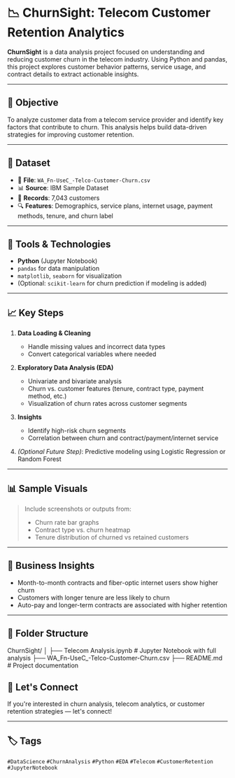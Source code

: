 # 📉 ChurnSight: Telecom Customer Retention Analytics

**ChurnSight** is a data analysis project focused on understanding and reducing customer churn in the telecom industry. Using Python and pandas, this project explores customer behavior patterns, service usage, and contract details to extract actionable insights.

---

## 🧠 Objective

To analyze customer data from a telecom service provider and identify key factors that contribute to churn. This analysis helps build data-driven strategies for improving customer retention.

---

## 📂 Dataset

- 📄 **File**: `WA_Fn-UseC_-Telco-Customer-Churn.csv`
- 📊 **Source**: IBM Sample Dataset
- 👥 **Records**: 7,043 customers
- 🔍 **Features**: Demographics, service plans, internet usage, payment methods, tenure, and churn label

---

## 🔧 Tools & Technologies

- **Python** (Jupyter Notebook)
- `pandas` for data manipulation
- `matplotlib`, `seaborn` for visualization
- (Optional: `scikit-learn` for churn prediction if modeling is added)

---

## 📈 Key Steps

1. **Data Loading & Cleaning**
   - Handle missing values and incorrect data types
   - Convert categorical variables where needed

2. **Exploratory Data Analysis (EDA)**
   - Univariate and bivariate analysis
   - Churn vs. customer features (tenure, contract type, payment method, etc.)
   - Visualization of churn rates across customer segments

3. **Insights**
   - Identify high-risk churn segments
   - Correlation between churn and contract/payment/internet service

4. *(Optional Future Step)*: Predictive modeling using Logistic Regression or Random Forest

---

## 📊 Sample Visuals

> Include screenshots or outputs from:
> - Churn rate bar graphs
> - Contract type vs. churn heatmap
> - Tenure distribution of churned vs retained customers

---

## 📌 Business Insights

- Month-to-month contracts and fiber-optic internet users show higher churn
- Customers with longer tenure are less likely to churn
- Auto-pay and longer-term contracts are associated with higher retention

---

## 🧩 Folder Structure
ChurnSight/
│
├── Telecom Analysis.ipynb # Jupyter Notebook with full analysis
├── WA_Fn-UseC_-Telco-Customer-Churn.csv
├── README.md # Project documentation

## 🤝 Let's Connect

If you're interested in churn analysis, telecom analytics, or customer retention strategies — let's connect!

---

## 🏷️ Tags

`#DataScience` `#ChurnAnalysis` `#Python` `#EDA` `#Telecom` `#CustomerRetention` `#JupyterNotebook`
